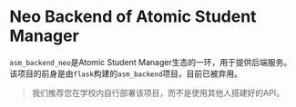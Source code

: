 # Neo Backend of Atomic Student Manager

`asm_backend_neo`是Atomic Student Manager生态的一环，用于提供后端服务。该项目的前身是由`flask`构建的`asm_backend`项目，目前已被弃用。

> 我们推荐您在学校内自行部署该项目，而不是使用其他人搭建好的API。
